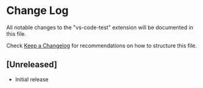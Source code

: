 # Change Log

All notable changes to the "vs-code-test" extension will be documented in this file.

Check [Keep a Changelog](http://keepachangelog.com/) for recommendations on how to structure this file.

## [Unreleased]

- Initial release